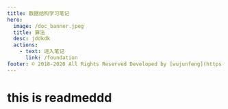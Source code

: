 ```yaml
---
title: 数据结构学习笔记
hero:
  image: /doc_banner.jpeg
  title: 算法
  desc: jddkdk
  actions:
    - text: 进入笔记
      link: /foundation
footer: © 2018-2020 All Rights Reserved Developed by [wujunfeng](https://www.junfengshow.com)
---
```


# this is readmeddd